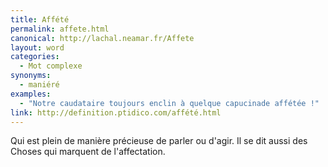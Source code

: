 ```yaml
---
title: Affété
permalink: affete.html
canonical: http://lachal.neamar.fr/Affete
layout: word
categories:
  - Mot complexe
synonyms:
  - maniéré
examples:
  - "Notre caudataire toujours enclin à quelque capucinade affétée !"
link: http://definition.ptidico.com/affété.html
---
```


Qui est plein de manière précieuse de parler ou d'agir.
Il se dit aussi des Choses qui marquent de l'affectation.


